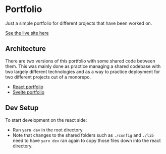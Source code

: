 # Portfolio

Just a simple portfolio for different projects that have been worked on.

[See the live site here](https://tonyneuhold.com/)

## Architecture

There are two versions of this portfolio with some shared code between them. This was mainly done as practice managing a shared codebase with two largely different technologies and as a way to practice deployment for two different projects out of a monorepo.

- [React portfolio](./react)
- [Svelte portfolio](./svelte)

## Dev Setup

To start development on the react side:

- Run `yarn dev` in the root directory
- Note that changes to the shared folders such as `./config` and `./lib` need to have `yarn dev` ran again to copy those files down into the react directory.
